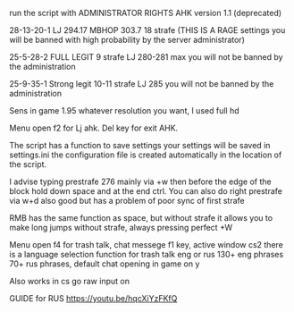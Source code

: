 run the script with ADMINISTRATOR RIGHTS AHK version 1.1 (deprecated)

28-13-20-1 LJ 294.17 MBHOP 303.7 18 strafe (THIS IS A RAGE settings you will be banned with high probability by the server administrator)

25-5-28-2 FULL LEGIT 9 strafe LJ 280-281 max  you will not be banned by the administration

25-9-35-1 Strong legit 10-11 strafe LJ 285 you will not be banned by the administration

Sens in game 1.95 whatever resolution you want, I used full hd

Menu open f2 for Lj ahk. Del key for exit AHK. 

The script has a function to save settings your settings will be saved in settings.ini the configuration file is created automatically in the location of the script.

I advise typing prestrafe 276 mainly via +w then before the edge of the block hold down space and at the end ctrl. 
You can also do right prestrafe via w+d also good but has a problem of poor sync of first strafe

RMB has the same function as space, but without strafe it allows you to make long jumps without strafe, always pressing perfect +W

Menu open f4 for trash talk, chat messege f1 key, active window cs2 there is a language selection function for trash talk eng or rus 130+ eng phrases 70+ rus phrases, default chat opening in game on y

Also works in cs go raw input on

GUIDE for RUS https://youtu.be/hqcXiYzFKfQ
